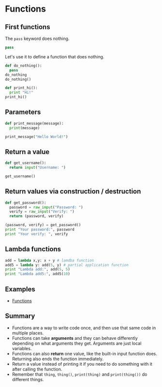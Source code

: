 # Functions

## First functions

The `pass` keyword does nothing.

```python
pass
```

Let's use it to define a function that does nothing.

```python
def do_nothing():
  pass
do_nothing
do_nothing()
```

```python
def print_hi():
  print "Hi!"
print_hi()
```

## Parameters

```python
def print_message(message):
  print(message)

print_message("Hello World!")
```

## Return a value

```python
def get_username():
  return input("Username: ")

get_username()
```

## Return values via construction / destruction

```python
def get_password():
  password = raw_input("Password: ")
  verify = raw_input("Verify: ")
  return (password, verify)

(password, verify) = get_password()
print "Your password:", password
print "Your verify: ", verify
```

## Lambda functions

```python
add = lambda x,y: x + y # lamdba function
add5 = lambda y: add(5, y) # partial application function
print "Lambda add:", add(5, 5)
print "Lambda add5:", add5(10)
```

## Examples

* [Functions](examples/functions.py)

## Summary

* Functions are a way to write code once, and then use that same code in multiple places.
* Functions can take **arguments** and they can behave differently depending on what arguments they get. Arguments are just local variables.
* Functions can also **return** one value, like the built-in input function does. Returning also ends the function immediately.
* Return a value instead of printing it if you need to do something with it after calling the function.
* Remember that `thing`, `thing()`, `print(thing)` and `print(thing())` do different things.

